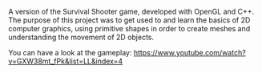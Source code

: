 A version of the Survival Shooter game, developed with OpenGL and C++. The purpose 
of this project was to get used to and learn the basics of 2D computer graphics, 
using primitive shapes in order to create meshes and understanding the movement of 
2D objects.

You can have a look at the gameplay: https://www.youtube.com/watch?v=GXW38mt_fPk&list=LL&index=4
